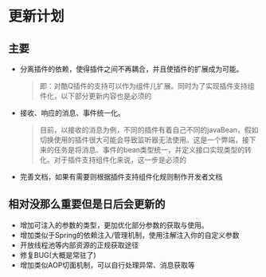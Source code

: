 # 更新计划

## 主要

- 分离插件的依赖，使得插件之间不再耦合，并且使插件的扩展成为可能。

  > 即：对酷Q插件的支持可以作为组件儿扩展。同时为了实现插件支持组件化，以下部分更新内容也是必须的

- 接收、响应的消息、事件统一化。

  > 目前，以接收的消息为例，不同的插件有着自己不同的javaBean，假如切换使用的插件很大可能会导致监听器无法使用。这是一个弊端，接下来的任务是将消息、事件的bean类型统一，并定义接口实现类型的转化。对于插件支持组件化来说，这一步是必须的

- 完善文档，如果有需要则根据插件支持组件化规则制作开发者文档

## 相对没那么重要但是日后会更新的

- 增加可注入的参数的类型，更加优化部分参数的获取与使用。
- 增加类似于Spring的依赖注入/管理机制，使用注解注入你的自定义参数
- 开放线程池等内部资源的正规获取途径
- 修复BUG(大概是常驻了)
- 增加类似AOP切面机制，可以自行处理异常、消息获取等